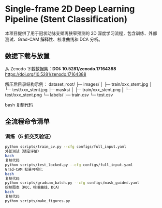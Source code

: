 # Single-frame 2D Deep Learning Pipeline (Stent Classification)

本项目提供了用于冠状动脉支架再狭窄预测的 2D 深度学习流程，包含训练、外部测试、Grad-CAM 解释性、校准曲线和 DCA 分析。

## 数据下载与放置
从 Zenodo 下载数据集：**DOI: 10.5281/zenodo.17164388**
https://doi.org/10.5281/zenodo.17164388

解压后目录结构示例：
dataset_root/
├─ images/
│ ├─ train/xxx_stent.jpg
│ └─ test/xxx_stent.jpg
├─ masks/
│ ├─ train/xxx_stent.png
│ └─ test/xxx_stent.png
└─ labels/
├─ train.csv
└─ test.csv

bash
复制代码

## 全流程命令清单

### 训练（5 折交叉验证）
```bash
python scripts/train_cv.py --cfg configs/full_input.yaml
外部测试（锁定评估）
bash
复制代码
python scripts/test_locked.py --cfg configs/full_input.yaml
Grad-CAM 批量可视化
bash
复制代码
python scripts/gradcam_batch.py --cfg configs/mask_guided.yaml
绘制图表（ROC、校准曲线、DCA）
bash
复制代码
python scripts/make_figures.py
